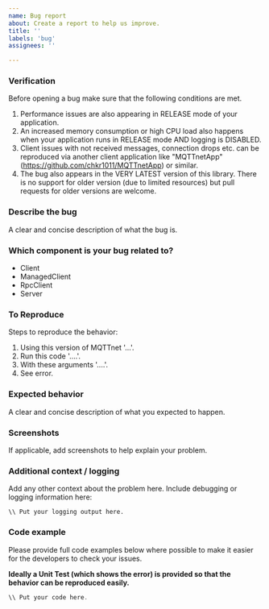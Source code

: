 ```yaml
---
name: Bug report
about: Create a report to help us improve.
title: ''
labels: 'bug'
assignees: ''

---
```


### Verification

Before opening a bug make sure that the following conditions are met.
<!-- Remove this chapter when all conditions are met. -->

1. Performance issues are also appearing in RELEASE mode of your application.
2. An increased memory consumption or high CPU load also happens when your application runs in RELEASE mode AND logging is DISABLED.
3. Client issues with not received messages, connection drops etc. can be reproduced via another client application like "MQTTnetApp" (https://github.com/chkr1011/MQTTnetApp) or similar.
4. The bug also appears in the VERY LATEST version of this library. There is no support for older version (due to limited resources) but pull requests for older versions are welcome.

### Describe the bug
A clear and concise description of what the bug is.

### Which component is your bug related to?
<!-- Remove the items which don't apply from the following list. -->
- Client
- ManagedClient
- RpcClient
- Server

### To Reproduce
Steps to reproduce the behavior:
1. Using this version of MQTTnet '...'.
2. Run this code '....'.
3. With these arguments '....'.
4. See error.

### Expected behavior
A clear and concise description of what you expected to happen.

### Screenshots
If applicable, add screenshots to help explain your problem.

### Additional context / logging
Add any other context about the problem here.
Include debugging or logging information here:

```batch
\\ Put your logging output here.
```
### Code example
Please provide full code examples below where possible to make it easier for the developers to check your issues.

**Ideally a Unit Test (which shows the error) is provided so that the behavior can be reproduced easily.**
 
```csharp
\\ Put your code here.
```
